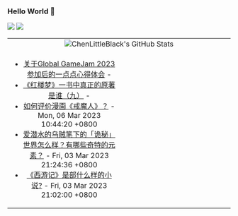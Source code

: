 ### Hello World 👋

[![](https://img.shields.io/badge/@ChenLittleBlack-1a6c81?style=flat&logo=java&logoColor=1a6c81&label=Java&colorA=ffffff)](https://www.java.com/)
[![](https://img.shields.io/badge/@ChenLittleBlack-41b883?style=flat&logo=vuedotjs&logoColor=41b883&label=Vue&colorA=ffffff)](https://cn.vuejs.org/)

<table>
<tr>
<td colspan="2" style="text-align: center;">
<img alt="ChenLittleBlack's GitHub Stats" src="https://github-readme-stats.vercel.app/api?username=ChenLittleBlack&show_icons=true&icon_color=CE1D2D&text_color=718096&bg_color=ffffff&hide_title=true" />
</td>
</tr>
<tr>
<td align="center" valign="middle">

<!-- START_SECTION:blog -->
* <a href='http://zhuanlan.zhihu.com/p/604196512?utm_campaign=rss&utm_medium=rss&utm_source=rss&utm_content=title' target='_blank'>关于Global GameJam 2023 参加后的一点点心得体会</a> - 
* <a href='http://zhuanlan.zhihu.com/p/509433402?utm_campaign=rss&utm_medium=rss&utm_source=rss&utm_content=title' target='_blank'>《红楼梦》一书中真正的原著是谁（九）</a> - 
* <a href='http://www.zhihu.com/question/313526113/answer/2923418927?utm_campaign=rss&utm_medium=rss&utm_source=rss&utm_content=title' target='_blank'>如何评价漫画《戒魔人》？</a> - Mon, 06 Mar 2023 10:44:20 +0800
* <a href='http://www.zhihu.com/question/586470151/answer/2920134949?utm_campaign=rss&utm_medium=rss&utm_source=rss&utm_content=title' target='_blank'>爱潜水的乌贼笔下的「诡秘」世界怎么样？有哪些奇特的元素？</a> - Fri, 03 Mar 2023 21:24:36 +0800
* <a href='http://www.zhihu.com/question/584941331/answer/2920119555?utm_campaign=rss&utm_medium=rss&utm_source=rss&utm_content=title' target='_blank'>《西游记》是部什么样的小说?</a> - Fri, 03 Mar 2023 21:02:00 +0800
<!-- END_SECTION:blog -->

</td>
<td valign="middle" width="50%">

<!-- START_SECTION:douban -->

<!-- END_SECTION:douban -->

</td>
</tr>
</table>
